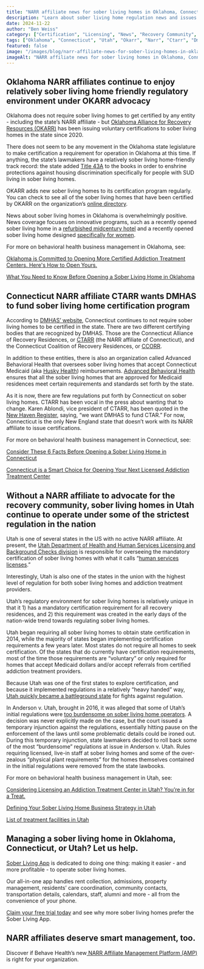 ```yaml
---
title: "NARR affiliate news for sober living homes in Oklahoma, Connecticut, and Utah"
description: "Learn about sober living home regulation news and issues affecting NARR affiliates in Oklahoma, Connecticut, and Utah."
date: 2024-11-22
author: "Ben Weiss"
category: ["Certification", "Licensing", "News", "Recovery Community", "Regulations", "Sober Living Management"]
tags: ["Oklahoma", "Connecticut", "Utah", "Okarr", "Narr", "Ctarr", "Dmhas"]
featured: false
image: "/images/blog/narr-affiliate-news-for-sober-living-homes-in-oklahoma-connecticut-and-utah.png"
imageAlt: "NARR affiliate news for sober living homes in Oklahoma, Connecticut, and Utah"
---
```


## Oklahoma NARR affiliates continue to enjoy relatively sober living home friendly regulatory environment under OKARR advocacy

Oklahoma does not require sober living homes to get certified by any entity - including the state’s NARR affiliate - but [Oklahoma Alliance for Recovery Resources (OKARR)](<https://okarr.org/>) has been issuing voluntary certifications to sober living homes in the state since 2020. 

There does not seem to be any movement in the Oklahoma state legislature to make certification a requirement for operation in Oklahoma at this time. If anything, the state’s lawmakers have a relatively sober living home-friendly track record: the state added [Title 43A](<https://law.justia.com/codes/oklahoma/2021/title-43a/section-43a-3-417-1/>) to the books in order to enshrine protections against housing discrimination specifically for people with SUD living in sober living homes. 

OKARR adds new sober living homes to its certification program regularly. You can check to see all of the sober living homes that have been certified by OKARR on the organization’s [online directory](<https://okarr.org/search/?location=&keywords=&genders=%5B%5D&populations=%5B%5D&cultures=%5B%5D>). 

News about sober living homes in Oklahoma is overwhelmingly positive. News coverage focuses on innovative programs, such as a recently opened sober living home in a [refurbished midcentury hotel](<https://www.kjrh.com/news/local-news/giving-hope-old-route-66-motel-transformed-into-sober-living-home>) and a recently opened sober living home designed [specifically for women](<https://www.news9.com/story/66ac59eaa6102e2a24dd9b00/there-is-always-hope:-how-a-new-okc-nonprofit-offers-support-for-women-battling-addiction->). 

For more on behavioral health business management in Oklahoma, see: 

[Oklahoma is Committed to Opening More Certified Addiction Treatment Centers. Here's How to Open Yours.](<https://behavehealth.com/blog/2022/2/15/oklahoma-is-committed-to-opening-more-certified-addiction-treatment-centers-heres-how-to-open-yours>)

[What You Need to Know Before Opening a Sober Living Home in Oklahoma](<../../../2022/12/15/what-you-need-to-know-before-opening-a-sober-living-home-in-oklahoma.html>)

## Connecticut NARR affiliate CTARR wants DMHAS to fund sober living home certification program

According to [DMHAS’ website](<https://portal.ct.gov/dmhas/divisions/behavioral-health-division/certified-sober-living-homes>), Connecticut continues to not require sober living homes to be certified in the state. There are two different certifying bodies that are recognized by DMHAS. Those are the Connecticut Alliance of Recovery Residences, or [CTARR](<http://ctrecoveryresidences.org/>) (the NARR affiliate of Connecticut), and the Connecticut Coalition of Recovery Residences, or [CCORR](<http://ccorr.org/>). 

In addition to these entities, there is also an organization called Advanced Behavioral Health that oversees sober living homes that accept Connecticut Medicaid (aka [Husky Health](<https://portal.ct.gov/HUSKY>)) reimbursements. [Advanced Behavioral Health](<https://www.abhct.com/>) ensures that all the sober living homes that are approved for Medicaid residences meet certain requirements and standards set forth by the state. 

As it is now, there are few regulations put forth by Connecticut on sober living homes. CTARR has been vocal in the press about wanting that to change. Karen Ablondi, vice president of CTARR, has been quoted in the [New Haven Register](<https://www.nhregister.com/news/article/Sober-houses-save-lives-but-critics-say-lack-of-17137427.php>), saying, “we want DMHAS to fund CTAR.” For now, Connecticut is the only New England state that doesn’t work with its NARR affiliate to issue certifications. 

For more on behavioral health business management in Connecticut, see: 

[Consider These 6 Facts Before Opening a Sober Living Home in Connecticut](<../../../2022/12/20/consider-these-6-facts-before-opening-a-sober-living-home-in-connecticut.html>)

[Connecticut is a Smart Choice for Opening Your Next Licensed Addiction Treatment Center](<https://behavehealth.com/blog/2022/2/17/connecticut-is-a-smart-choice-for-opening-your-next-licensed-addiction-treatment-center>)

## Without a NARR affiliate to advocate for the recovery community, sober living homes in Utah continue to operate under some of the strictest regulation in the nation

Utah is one of several states in the US with no active NARR affiliate. At present, the [Utah Department of Health and Human Services Licensing and Background Checks division](<https://dlbc.utah.gov/home/office-of-licensing/human-services/applications-and-renewals/>) is responsible for overseeing the mandatory certification of sober living homes with what it calls “[human services licenses](<https://dlbc.utah.gov/providers/license-types>).”

Interestingly, Utah is also one of the states in the union with the highest level of regulation for both sober living homes and addiction treatment providers. 

Utah’s regulatory environment for sober living homes is relatively unique in that it 1) has a mandatory certification requirement for all recovery residences, and 2) this requirement was created in the early days of the nation-wide trend towards regulating sober living homes. 

Utah began requiring all sober living homes to obtain state certification in 2014, while the majority of states began implementing certification requirements a few years later. Most states do not require all homes to seek certification. Of the states that do currently have certification requirements, most of the time those requirements are “voluntary” or only required for homes that accept Medicaid dollars and/or accept referrals from certified addiction treatment providers. 

Because Utah was one of the first states to explore certification, and because it implemented regulations in a relatively “heavy handed” way, [Utah quickly became a battleground state](<https://www.statnews.com/2016/05/10/sober-homes-state-crackdown/>) for fights against regulation. 

In Anderson v. Utah, brought in 2016, it was alleged that some of Utah’s initial regulations were [too burdensome on sober living home operators](<https://counselormagazine.com/en/columns/2018/columns/ccapp-dec-2018/>). A decision was never explicitly made on the case, but the court issued a temporary injunction against the regulations, essentially hitting pause on the enforcement of the laws until some problematic details could be ironed out. During this temporary injunction, state lawmakers decided to roll back some of the most “burdensome” regulations at issue in Anderson v. Utah. Rules requiring licensed, live-in staff at sober living homes and some of the over-zealous “physical plant requirements” for the homes themselves contained in the initial regulations were removed from the state lawbooks. 

For more on behavioral health business management in Utah, see: 

[Considering Licensing an Addiction Treatment Center in Utah? You’re in for a Treat.](<https://behavehealth.com/blog/2022/2/25/considering-licensing-an-addiction-treatment-center-in-utah-youre-in-for-a-treat>)

[Defining Your Sober Living Home Business Strategy in Utah](<../../../2022/12/23/defining-your-sober-living-home-business-strategy-in-utah.html>)

[List of treatment facilities in Utah ](<https://bridge.behavehealth.com/rehabs/utah>)

## Managing a sober living home in Oklahoma, Connecticut, or Utah? Let us help.

[Sober Living App](<../../../../index.html>) is dedicated to doing one thing: making it easier - and more profitable - to operate sober living homes. 

Our all-in-one app handles rent collection, admissions, property management, residents’ care coordination, community contacts, transportation details, calendars, staff, alumni and more - all from the convenience of your phone. 

[Claim your free trial today](<https://behavehealth.com/get-started?__hstc=135632115.075701b9fb7ccd58adc7b5b57a792227.1708902226082.1722205853113.1722795767849.32&__hssc=135632115.7.1722795767849&__hsfp=3530606189>) and see why more sober living homes prefer the Sober Living App.

## NARR affiliates deserve smart management, too. 

Discover if Behave Health’s new[ NARR Affiliate Management Platform (AMP)](<https://behavehealth.com/narr-affiliate>) is right for your organization.